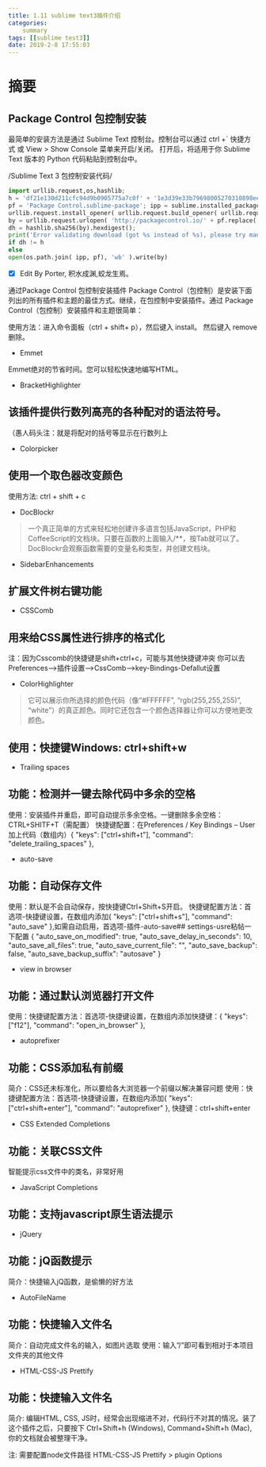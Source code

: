 ```yaml
---
title: 1.11 sublime text3插件介绍
categories: 
    summary    
tags: [[sublime test3]]
date: 2019-2-8 17:55:03
---
```


# 摘要

## Package Control 包控制安装

最简单的安装方法是通过 Sublime Text 控制台。控制台可以通过 ctrl +` 快捷方式 或 View > Show Console 菜单来开启/关闭。 打开后，将适用于你 Sublime Text 版本的 Python 代码粘贴到控制台中。

/Sublime Text 3 包控制安装代码/

```Python
import urllib.request,os,hashlib; 
h = 'df21e130d211cfc94d9b0905775a7c0f' + '1e3d39e33b79698005270310898eea76'; 
pf = 'Package Control.sublime-package'; ipp = sublime.installed_packages_path(); 
urllib.request.install_opener( urllib.request.build_opener( urllib.request.ProxyHandler()) ); 
by = urllib.request.urlopen( 'http://packagecontrol.io/' + pf.replace(' ', '%20')).read();
dh = hashlib.sha256(by).hexdigest(); 
print('Error validating download (got %s instead of %s), please try manual install' % (dh, h)) 
if dh != h 
else 
open(os.path.join( ipp, pf), 'wb' ).write(by)
```

- [x] Edit By Porter, 积水成渊,蛟龙生焉。

<!-- more -->


通过Package Control 包控制安装插件
Package Control（包控制）是安装下面列出的所有插件和主题的最佳方式。继续，在包控制中安装插件。通过 Package Control（包控制）安装插件和主题很简单：

使用方法：进入命令面板（ctrl + shift+ p），然后键入 install。
然后键入 remove 删除。

- Emmet

Emmet绝对的节省时间。您可以轻松快速地编写HTML。

- BracketHighlighter

##  该插件提供行数列高亮的各种配对的语法符号。

（愚人码头注：就是将配对的括号等显示在行数列上

- Colorpicker

##  使用一个取色器改变颜色

使用方法: ctrl + shift + c

- DocBlockr

> 一个真正简单的方式来轻松地创建许多语言包括JavaScript，PHP和CoffeeScript的文档块。只要在函数的上面输入/**，按Tab就可以了。DocBlockr会观察函数需要的变量名和类型，并创建文档块。

- SidebarEnhancements

##  扩展文件树右键功能

- CSSComb

##  用来给CSS属性进行排序的格式化

注：因为Csscomb的快捷键是shift+ctrl+c，可能与其他快捷键冲突
你可以去Preferences-->插件设置-->CssComb-->key-Bindings-Defallut设置

- ColorHighlighter

>  它可以展示你所选择的颜色代码（像“#FFFFFF”, “rgb(255,255,255)”, “white”）的真正颜色。同时它还包含一个颜色选择器让你可以方便地更改颜色。

##  使用：快捷键Windows: ctrl+shift+w

- Trailing spaces

##  功能：检测并一键去除代码中多余的空格

使用：安装插件并重启，即可自动提示多余空格。一键删除多余空格：CTRL+SHITF+T（需配置）
快捷键配置：在Preferences / Key Bindings – User加上代码（数组内）{ "keys": ["ctrl+shift+t"], "command": "delete_trailing_spaces" },

- auto-save

##  功能：自动保存文件

使用：默认是不会自动保存，按快捷键Ctrl+Shift+S开启。
快捷键配置方法：首选项-快捷键设置，在数组内添加{ "keys": ["ctrl+shift+s"], "command": "auto_save" },如需自动启用，首选项-插件-auto-save## settings-usre粘帖一下配置
{
"auto_save_on_modified": true,
"auto_save_delay_in_seconds": 10,
"auto_save_all_files": true,
"auto_save_current_file": "",
"auto_save_backup": false,
"auto_save_backup_suffix": "autosave"
}

- view in browser

##  功能：通过默认浏览器打开文件

使用：快捷键配置方法：首选项-快捷键设置，在数组内添加快捷键：{ "keys": ["f12"], "command": "open_in_browser" },

- autoprefixer

##  功能：CSS添加私有前缀

简介：CSS还未标准化，所以要给各大浏览器一个前缀以解决兼容问题
使用：快捷键配置方法：首选项-快捷键设置，在数组内添加{ "keys": ["ctrl+shift+enter"], "command": "autoprefixer" },
快捷键：ctrl+shift+enter

- CSS Extended Completions

##  功能：关联CSS文件

智能提示css文件中的类名，非常好用

- JavaScript Completions

##  功能：支持javascript原生语法提示

- jQuery

##  功能：jQ函数提示

简介：快捷输入jQ函数，是偷懒的好方法

- AutoFileName

##  功能：快捷输入文件名

简介：自动完成文件名的输入，如图片选取
使用：输入”/”即可看到相对于本项目文件夹的其他文件

- HTML-CSS-JS Prettify

##  功能：快捷输入文件名

简介: 编辑HTML, CSS, JS时，经常会出现缩进不对，代码行不对其的情况。装了这个插件之后，只要按下 Ctrl+Shift+h (Windows), Command+Shift+h (Mac), 你的文档就会被整理干净。

注: 需要配置node文件路径 HTML-CSS-JS Prettify > plugin Options